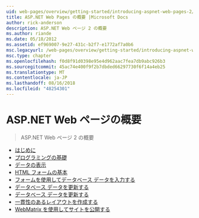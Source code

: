 ```yaml
---
uid: web-pages/overview/getting-started/introducing-aspnet-web-pages-2/index
title: ASP.NET Web Pages の概要 |Microsoft Docs
author: rick-anderson
description: ASP.NET Web ページ 2 の概要
ms.author: riande
ms.date: 05/18/2012
ms.assetid: ef969007-9e27-431c-b2f7-e1772af7a0b6
msc.legacyurl: /web-pages/overview/getting-started/introducing-aspnet-web-pages-2
msc.type: chapter
ms.openlocfilehash: f0d8f91d0398e95e4d962aac7fea7db9abc926b3
ms.sourcegitcommit: 45ac74e400f9f2b7dbded66297730f6f14a4eb25
ms.translationtype: MT
ms.contentlocale: ja-JP
ms.lasthandoff: 08/16/2018
ms.locfileid: "48254301"
---
```

<a name="introducing-aspnet-web-pages"></a>ASP.NET Web ページの概要
====================
> ASP.NET Web ページ 2 の概要


- [はじめに](getting-started.md)
- [プログラミングの基礎](intro-to-web-pages-programming.md)
- [データの表示](displaying-data.md)
- [HTML フォームの基本](form-basics.md)
- [フォームを使用してデータベース データを入力する](entering-data.md)
- [データベース データを更新する](updating-data.md)
- [データベース データを更新する](deleting-data.md)
- [一貫性のあるレイアウトを作成する](layouts.md)
- [WebMatrix を使用してサイトを公開する](publishing.md)
